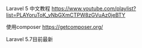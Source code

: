 Laravel 5 中文教程
https://www.youtube.com/playlist?list=PLAYoruToK_vNbGXmCTPW8zGVuAz0jeBTY

使用composer
https://getcomposer.org/

Laravel 5.7目前最新